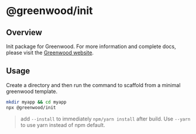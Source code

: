 # @greenwood/init

## Overview
Init package for Greenwood.  For more information and complete docs, please visit the [Greenwood website](https://www.greenwoodjs.io/docs).

## Usage

Create a directory and then run the command to scaffold from a minimal greenwood template.

```bash
mkdir myapp && cd myapp
npx @greenwood/init
```

> add `--install` to immediately `npm/yarn install` after build.  Use `--yarn` to use yarn instead of npm default.